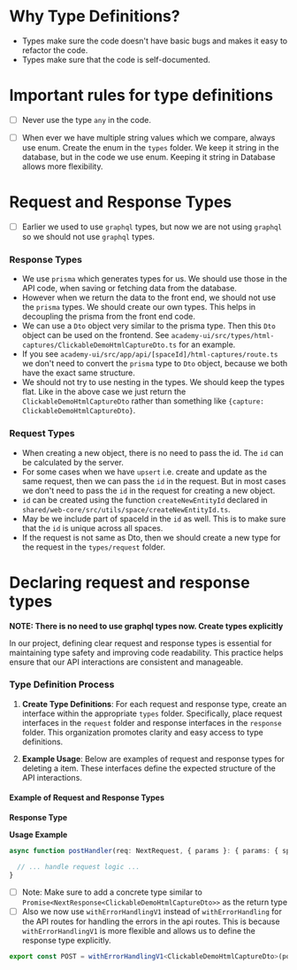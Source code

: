 # Why Type Definitions?
- Types make sure the code doesn't have basic bugs and makes it easy to refactor the code.
- Types make sure that the code is self-documented.

# Important rules for type definitions
- [ ] Never use the type `any` in the code.
- [ ] When ever we have multiple string values which we compare, always use enum. Create the enum in the `types` folder.
      We keep it string in the database, but in the code we use enum. Keeping it string in Database allows more flexibility.



# Request and Response Types
- [ ] Earlier we used to use `graphql` types, but now we are not using `graphql` so we should not use `graphql` types.

### Response Types
- We use `prisma` which generates types for us. We should use those in the API code, when saving or fetching data from 
  the database.
- However when we return the data to the front end, we should not use the `prisma` types. We should create our own 
  types. This helps in decoupling the prisma from the front end code.
- We can use a `Dto` object very similar to the prisma type. Then this `Dto` object can be used on the frontend. See 
  `academy-ui/src/types/html-captures/ClickableDemoHtmlCaptureDto.ts` for an example.
- If you see `academy-ui/src/app/api/[spaceId]/html-captures/route.ts` we don't need to convert the `prisma` type 
  to `Dto` object, because we both have the exact same structure.
- We should not try to use nesting in the types. We should keep the types flat. Like in the above case we just return 
  the `ClickableDemoHtmlCaptureDto` rather than something like `{capture: ClickableDemoHtmlCaptureDto}`.

### Request Types
- When creating a new object, there is no need to pass the id. The `id` can be calculated by the server.
- For some cases when we have `upsert` i.e. create and update as the same request, then we can pass the `id` in the 
  request. But in most cases we don't need to pass the `id` in the request for creating a new object.
- `id` can be created using the function `createNewEntityId` declared in `shared/web-core/src/utils/space/createNewEntityId.ts`. 
- May be we include part of spaceId in the `id` as well. This is to make sure that the `id` is unique across all spaces.
- If the request is not same as Dto, then we should create a new type for the request in the `types/request` folder.


# Declaring request and response types
**NOTE: There is no need to use graphql types now. Create types explicitly**

In our project, defining clear request and response types is essential for maintaining type safety and improving code readability. This practice helps ensure that our API interactions are consistent and manageable.

### Type Definition Process

1. **Create Type Definitions**: For each request and response type, create an interface within the appropriate `types` folder. Specifically, place request interfaces in the `request` folder and response interfaces in the `response` folder. This organization promotes clarity and easy access to type definitions.

2. **Example Usage**: Below are examples of request and response types for deleting a item. These interfaces define the expected structure of the API interactions.

#### Example of Request and Response Types

**Response Type**

**Usage Example**
```typescript
async function postHandler(req: NextRequest, { params }: { params: { spaceId: string } }): Promise<NextResponse<ClickableDemoHtmlCaptureDto>> {

  // ... handle request logic ...
}
```

- [ ] Note: Make sure to add a concrete type similar to `Promise<NextResponse<ClickableDemoHtmlCaptureDto>>` as the return type
- [ ] Also we now use `withErrorHandlingV1` instead of `withErrorHandling` for the API routes for handling the errors in 
the api routes. This is because `withErrorHandlingV1` is more flexible and allows us to define the response type explicitly.

```typescript
export const POST = withErrorHandlingV1<ClickableDemoHtmlCaptureDto>(postHandler);
```
